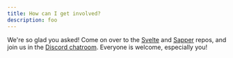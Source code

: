 ```yaml
---
title: How can I get involved?
description: foo
---
```


We're so glad you asked! Come on over to the [Svelte](https://github.com/sveltejs/svelte) and
[Sapper](https://github.com/sveltejs/sapper) repos, and join us in the [Discord chatroom](https://svelte.dev/chat).
Everyone is welcome, especially you!
